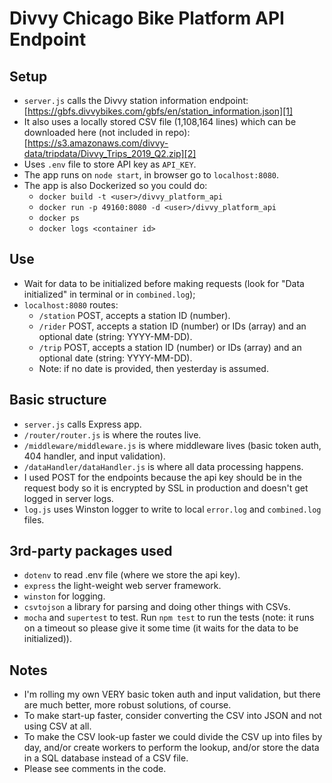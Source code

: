 # Divvy Chicago Bike Platform API Endpoint

## Setup
- `server.js` calls the Divvy station information endpoint: [https://gbfs.divvybikes.com/gbfs/en/station_information.json][1]
- It also uses a locally stored CSV file (1,108,164 lines) which can be downloaded here (not included in repo): [https://s3.amazonaws.com/divvy-data/tripdata/Divvy_Trips_2019_Q2.zip][2]
- Uses `.env` file to store API key as `API_KEY`.
- The app runs on `node start`, in browser go to `localhost:8080`.
- The app is also Dockerized so you could do:
  - `docker build -t <user>/divvy_platform_api`
  - `docker run -p 49160:8080 -d <user>/divvy_platform_api` 
  - `docker ps`
  - `docker logs <container id>`

## Use
- Wait for data to be initialized before making requests (look for "Data initialized" in terminal or in `combined.log`);
- `localhost:8080` routes:
  - `/station` POST, accepts a station ID (number).
  - `/rider` POST, accepts a station ID (number) or IDs (array) and an optional date (string: YYYY-MM-DD).
  - `/trip` POST, accepts a station ID (number) or IDs (array) and an optional date (string: YYYY-MM-DD).
  - Note: if no date is provided, then yesterday is assumed.

## Basic structure
- `server.js` calls Express app.
- `/router/router.js` is where the routes live.
- `/middleware/middleware.js` is where middleware lives (basic token auth, 404 handler, and input validation).
- `/dataHandler/dataHandler.js` is where all data processing happens.
- I used POST for the endpoints because the api key should be in the request body so it is encrypted by SSL in production and doesn't get logged in server logs.
- `log.js` uses Winston logger to write to local `error.log` and `combined.log` files.

## 3rd-party packages used
- `dotenv` to read .env file (where we store the api key).
- `express` the light-weight web server framework.
- `winston` for logging.
- `csvtojson` a library for parsing and doing other things with CSVs.
- `mocha` and `supertest` to test. Run `npm test` to run the tests (note: it runs on a timeout so please give it some time (it waits for the data to be initialized)).

## Notes
- I'm rolling my own VERY basic token auth and input validation, but there are much better, more robust solutions, of course.
- To make start-up faster, consider converting the CSV into JSON and not using CSV at all.
- To make the CSV look-up faster we could divide the CSV up into files by day, and/or create workers to perform the lookup, and/or store the data in a SQL database instead of a CSV file. 
- Please see comments in the code.

[1]:https://gbfs.divvybikes.com/gbfs/en/station_information.json
[2]:https://s3.amazonaws.com/divvy-data/tripdata/Divvy_Trips_2019_Q2.zip